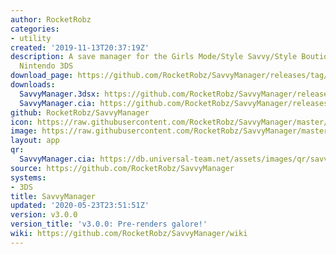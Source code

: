 ```yaml
---
author: RocketRobz
categories:
- utility
created: '2019-11-13T20:37:19Z'
description: A save manager for the Girls Mode/Style Savvy/Style Boutique games, on
  Nintendo 3DS
download_page: https://github.com/RocketRobz/SavvyManager/releases/tag/v3.0.0
downloads:
  SavvyManager.3dsx: https://github.com/RocketRobz/SavvyManager/releases/download/v3.0.0/SavvyManager.3dsx
  SavvyManager.cia: https://github.com/RocketRobz/SavvyManager/releases/download/v3.0.0/SavvyManager.cia
github: RocketRobz/SavvyManager
icon: https://raw.githubusercontent.com/RocketRobz/SavvyManager/master/app/icon.png
image: https://raw.githubusercontent.com/RocketRobz/SavvyManager/master/app/banner.png
layout: app
qr:
  SavvyManager.cia: https://db.universal-team.net/assets/images/qr/savvymanager.cia.png
source: https://github.com/RocketRobz/SavvyManager
systems:
- 3DS
title: SavvyManager
updated: '2020-05-23T23:51:51Z'
version: v3.0.0
version_title: 'v3.0.0: Pre-renders galore!'
wiki: https://github.com/RocketRobz/SavvyManager/wiki
---
```

